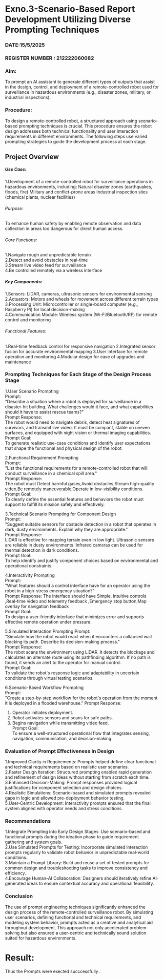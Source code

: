 # Exno.3-Scenario-Based Report Development Utilizing Diverse Prompting Techniques
### DATE:15/5/2025                                                                           
### REGISTER NUMBER : 212222060082
### Aim:
To prompt an AI assistant to generate different types of outputs that assist in the design, control, and deployment of a remote-controlled robot used for surveillance in hazardous environments (e.g., disaster zones, military, or industrial inspections).

### Procedure: 
To design a remote-controlled robot, a structured approach using scenario-based prompting techniques is crucial. This procedure ensures the robot design addresses both technical functionality and user interaction requirements in different environments. The following steps use varied prompting strategies to guide the development process at each stage.

## Project Overview
##### Use Case:
1.Development of a remote-controlled robot for surveillance operations in hazardous environments, including:
Natural disaster zones (earthquakes, floods, fire)
Military and conflict-prone areas
Industrial inspection sites (chemical plants, nuclear facilities)  

###### Purpose:
To enhance human safety by enabling remote observation and data collection in areas too dangerous for direct human access.

###### Core Functions:

1.Navigate rough and unpredictable terrain  
2.Detect and avoid obstacles in real-time   
3.Stream live video feed for surveillance   
4.Be controlled remotely via a wireless interface   

##### Key Components:

1.Sensors: LiDAR, cameras, ultrasonic sensors for environmental sensing   
2.Actuators: Motors and wheels for movement across different terrain types   
3.Processing Unit: Microcontroller or single-board computer (e.g., Raspberry Pi) for local decision-making   
4.Communication Module: Wireless system (Wi-Fi/Bluetooth/RF) for remote control and monitoring   

###### Functional Features:

1.Real-time feedback control for responsive navigation
2.Integrated sensor fusion for accurate environmental mapping
3.User interface for remote operation and monitoring
4.Modular design for ease of upgrades and maintenance

### Prompting Techniques for Each Stage of the Design Process Stage 

1.User Scenario Prompting   
Prompt:     
"Describe a situation where a robot is deployed for surveillance in a disaster-hit building. What challenges would it face, and what capabilities should it have to assist rescue teams?"     
Prompt Response:     
The robot would need to navigate debris, detect heat signatures of survivors, and transmit live video. It must be compact, stable on uneven surfaces, and equipped with night vision or thermal imaging capabilities.   
Prompt Goal:     
To generate realistic use-case conditions and identify user expectations that shape the functional and physical design of the robot.     

2.Functional Requirement Prompting  
Prompt:  
"List the functional requirements for a remote-controlled robot that will conduct surveillance in a chemical spill area."  
Prompt Response:  
The robot must Detect harmful gases,Avoid obstacles,Stream high-quality video,Be remotely maneuverable,Operate in low-visibility conditions.  
Prompt Goal:  
To clearly define the essential features and behaviors the robot must support to fulfill its mission safely and effectively.  

3.Technical Scenario Prompting for Component Design  
Prompt:  
"Suggest suitable sensors for obstacle detection in a robot that operates in dark, dusty environments. Explain why they are appropriate."  
Prompt Response:  
LiDAR is effective for mapping terrain even in low light. Ultrasonic sensors are reliable in dusty environments. Infrared cameras can be used for thermal detection in dark conditions.  
Prompt Goal:  
To help identify and justify component choices based on environmental and operational constraints.  

4.Interactivity Prompting  
Prompt:  
"What features should a control interface have for an operator using the robot in a high-stress emergency situation?"   
Prompt Response:
The interface should have Simple, intuitive controls ,Real-time video and telemetry feedback ,Emergency stop button,Map overlay for navigation feedback  
Prompt Goal:   
To design a user-friendly interface that minimizes error and supports effective remote operation under pressure.   

5.Simulated Interaction Prompting
Prompt:  
"Simulate how the robot would react when it encounters a collapsed wall blocking its path. Describe its decision-making process."   
Prompt Response:  
The robot scans the environment using LiDAR. It detects the blockage and calculates an alternate route using its pathfinding algorithm. If no path is found, it sends an alert to the operator for manual control.   
Prompt Goal:   
To validate the robot's response logic and adaptability in uncertain conditions through virtual testing scenarios.   

6.Scenario-Based Workflow Prompting    
Prompt:  
"Create a step-by-step workflow for the robot's operation from the moment it is deployed in a flooded warehouse."
Prompt Response:  
1. Operator initiates deployment.  
2. Robot activates sensors and scans for safe paths.  
3. Begins navigation while transmitting video feed.  
Prompt Goal:  
To ensure a well-structured operational flow that integrates sensing, navigation, communication, and decision-making.

### Evaluation of Prompt Effectiveness in Design

1.Improved Clarity in Requirements: Prompts helped define clear functional and technical requirements based on realistic user scenarios.  
2.Faster Design Iteration: Structured prompting enabled rapid generation and refinement of design ideas without starting from scratch each time.  
3.Enhanced Decision-Making: Prompt responses provided logical justifications for component selection and design choices.  
4.Realistic Simulations: Scenario-based and simulated prompts revealed gaps in logic and allowed pre-deployment behavior testing.  
5.User-Centric Development: Interactivity prompts ensured that the final system aligned with operator needs and stress conditions.  

### Recommendations

1.Integrate Prompting into Early Design Stages: Use scenario-based and functional prompts during the ideation phase to guide requirement gathering and system goals.  
2.Use Simulated Prompts for Testing: Incorporate simulated interaction prompts regularly to validate robot behavior in unpredictable real-world conditions.  
3.Maintain a Prompt Library: Build and reuse a set of tested prompts for common design and troubleshooting tasks to improve consistency and efficiency.  
4.Encourage Human-AI Collaboration: Designers should iteratively refine AI-generated ideas to ensure contextual accuracy and operational feasibility.  

### Conclusion
The use of prompt engineering techniques significantly enhanced the design process of the remote-controlled surveillance robot. By simulating user scenarios, defining functional and technical requirements, and modeling system behavior, prompts acted as a creative and analytical aid throughout development. This approach not only accelerated problem-solving but also ensured a user-centric and technically sound solution suited for hazardous environments.

# Result: 
Thus the Prompts were exected succcessfully .


